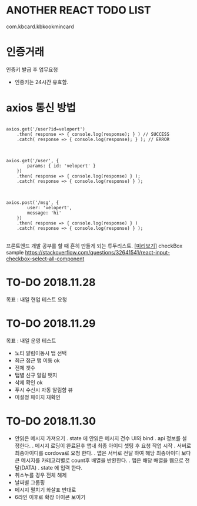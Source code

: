 # ANOTHER REACT TODO LIST
com.kbcard.kbkookmincard

# 인증거래
인증키 발급 후 업무요청
 - 인증키는 24시간 유효함.


# axios 통신 방법
<pre>
<code>
axios.get('/user?id=velopert')
    .then( response => { console.log(response); } ) // SUCCESS
    .catch( response => { console.log(response); } ); // ERROR
</code>
</pre>
<pre>
<code>
axios.get('/user', {
        params: { id: 'velopert' }
    })
    .then( response => { console.log(response) } );
    .catch( response => { console.log(response) } );
</code>
</pre>
<pre>
<code>
axios.post('/msg', {
        user: 'velopert',
        message: 'hi'
    })
    .then( response => { console.log(response) } )
    .catch( response => { console.log(response) } );
</code>
</pre>

프론트엔드 개발 공부를 할 때 흔히 만들게 되는 투두리스트. [[미리보기]](https://fc3-basic.surge.sh)
checkBox sample https://stackoverflow.com/questions/32641541/react-input-checkbox-select-all-component

# TO-DO 2018.11.28
목표 : 내일 현업 테스트 요청

# TO-DO 2018.11.29
목표 : 내일 운영 테스트
 - 노티 알림이동시 탭 선택
 - 최근 접근 탭 이동 ok
 - 전체 갯수
 - 탭별 신규 알림 뱃지
 - 삭제 확인 ok
 - 푸시 수신시 자동 알림함 뷰
 - 미설정 페이지 재확인

# TO-DO 2018.11.30
 - 안읽은 메시지 가져오기
  . state 에 안읽은 메시지 건수 UI와 bind
  . api 정보를 설정한다.
  . 메시지 로딩이 완료된후 앱내 최종 아이디 셋팅 후 요청 작업 시작
  . 서버로 최종아이디를 cordova로 요청 한다.
  . 앱은 서버로 전달 하여 해당 최종아이디 보다 큰 메시지를 카테고리별로 count후 배열을 반환한다.
  . 앱은 해당 배열을 웹으로 전달(DATA)
  . state 에 입력 한다.
 - 취소누를 경우 전체 해제
 - 날짜별 그룹핑
 - 메시지 펼치기 화살표 반대로
 - 6라인 이후로 확장 아이콘 보이기
